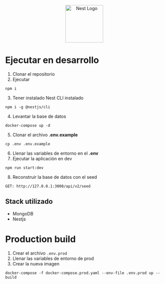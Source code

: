 <p align="center">
  <a href="http://nestjs.com/" target="blank"><img src="https://nestjs.com/img/logo-small.svg" width="120" alt="Nest Logo" /></a>
</p>

# Ejecutar en desarrollo

1. Clonar el repositorio
2. Ejecutar

```
npm i
```
3. Tener instalado Nest CLI instalado
```
npm i -g @nestjs/cli
```
4. Levantar la base de datos
```
docker-compose up -d
```
5. Clonar el archivo __.env.example__
```
cp .env .env.example
```
6. Llenar las variables de entorno en el __.env__
7. Ejecutar la aplicación en dev
```
npm run start:dev
```
8. Reconstruir la base de datos con el seed
```
GET: http://127.0.0.1:3000/api/v2/seed
```

## Stack utilizado
* MongoDB
* Nestjs

# Production build
1. Crear el archivo ```.env.prod```
2. Llenar las variables de entorno de prod
3. Crear la nueva imagen
```
docker-compose -f docker-compose.prod.yaml --env-file .env.prod up --build
```